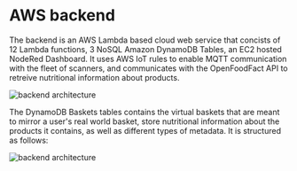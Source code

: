 # AWS backend

The backend is an AWS Lambda based cloud web service that concists of 12 Lambda functions, 3 NoSQL Amazon DynamoDB Tables, an EC2 hosted NodeRed Dashboard. It uses AWS IoT rules to enable MQTT communication with the fleet of scanners, and communicates with the OpenFoodFact API to retreive nutritional information about products.

![backend architecture](/images/NutritionApp_V1-5.jpg)


The DynamoDB Baskets tables contains the virtual baskets that are meant to mirror a user's real world basket, store nutritional information about the products it contains, as well as different types of metadata.
It is structured as follows:

![backend architecture](/images/Basket.png)
